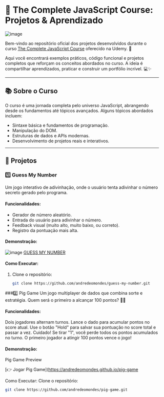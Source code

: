 # 🌟 The Complete JavaScript Course: Projetos & Aprendizado

![image](https://github.com/user-attachments/assets/ca25c5a0-3f76-497b-b1c1-c1ce8e885c99)


Bem-vindo ao repositório oficial dos projetos desenvolvidos durante o curso [The Complete JavaScript Course](https://www.udemy.com/course/the-complete-javascript-course/) oferecido na Udemy. 🚀

Aqui você encontrará exemplos práticos, código funcional e projetos completos que reforçam os conceitos abordados no curso. A ideia é compartilhar aprendizados, praticar e construir um portfólio incrível. 💻✨

---

## 📚 **Sobre o Curso**

O curso é uma jornada completa pelo universo JavaScript, abrangendo desde os fundamentos até tópicos avançados. Alguns tópicos abordados incluem:

- Sintaxe básica e fundamentos de programação.
- Manipulação do DOM.
- Estruturas de dados e APIs modernas.
- Desenvolvimento de projetos reais e interativos.

---

## 🎯 **Projetos**

### 1️⃣ **Guess My Number**
Um jogo interativo de adivinhação, onde o usuário tenta adivinhar o número secreto gerado pelo programa.

#### **Funcionalidades:**
- Gerador de número aleatório.
- Entrada do usuário para adivinhar o número.
- Feedback visual (muito alto, muito baixo, ou correto).
- Registro da pontuação mais alta.

#### **Demonstração:**
![image](https://github.com/user-attachments/assets/6bb71c1d-13a4-4888-a804-7d86902a67d2)
[GUESS MY NUMBER](https://andredeomondes.github.io/guess-my-number)

#### **Como Executar:**
1. Clone o repositório:
   ```bash
   git clone https://github.com/andredeomondes/guess-my-number.git


###2️⃣ Pig Game
Um jogo multiplayer de dados que combina sorte e estratégia. Quem será o primeiro a alcançar 100 pontos? 🐷🎲

#### **Funcionalidades:**
Dois jogadores alternam turnos.
Lance o dado para acumular pontos no score atual.
Use o botão "Hold" para salvar sua pontuação no score total e passar a vez.
Cuidado! Se tirar "1", você perde todos os pontos acumulados no turno.
O primeiro jogador a atingir 100 pontos vence o jogo!
#### **Demonstração:**
Pig Game Preview

[👉 Jogar Pig Game](https://andredeomondes.github.io/pig-game

Como Executar:
Clone o repositório:
   ```bash
   git clone https://github.com/andredeomondes/pig-game.git

